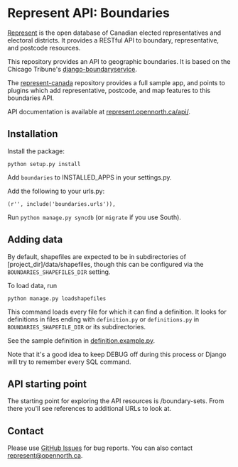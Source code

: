 # Represent API: Boundaries

[Represent](http://represent.opennorth.ca) is the open database of Canadian elected representatives and electoral districts. It provides a RESTful API to boundary, representative, and postcode resources.

This repository provides an API to geographic boundaries. It is based on the Chicago Tribune's [django-boundaryservice](http://github.com/newsapps/django-boundaryservice).

The [represent-canada](http://github.com/opennorth/represent-canada) repository provides a full sample app, and points to plugins which add representative, postcode, and map features to this boundaries API.

API documentation is available at [represent.opennorth.ca/api/](http://represent.opennorth.ca/api/#boundaryset).

## Installation

Install the package:

    python setup.py install

Add `boundaries` to INSTALLED_APPS in your settings.py.

Add the following to your urls.py:

    (r'', include('boundaries.urls')),

Run `python manage.py syncdb` (or `migrate` if you use South).

## Adding data

By default, shapefiles are expected to be in subdirectories of [project_dir]/data/shapefiles, though this can be configured via the `BOUNDARIES_SHAPEFILES_DIR` setting.

To load data, run

    python manage.py loadshapefiles

This command loads every file for which it can find a definition. It looks for definitions in files ending with `definition.py` or `definitions.py` in `BOUNDARIES_SHAPEFILE_DIR` or its subdirectories.

See the sample definition in [definition.example.py](http://github.com/rhymeswithcycle/represent-boundaries/blob/master/definition.example.py).

Note that it's a good idea to keep DEBUG off during this process or Django will try to remember every SQL command.

## API starting point

The starting point for exploring the API resources is /boundary-sets. From there you'll see references to additional URLs to look at.

## Contact

Please use [GitHub Issues](http://github.com/opennorth/represent-canada/issues) for bug reports. You can also contact [represent@opennorth.ca](mailto:represent@opennorth.ca).
